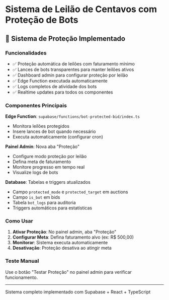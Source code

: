 # Sistema de Leilão de Centavos com Proteção de Bots

## 🤖 Sistema de Proteção Implementado

### Funcionalidades
- ✅ Proteção automática de leilões com faturamento mínimo
- ✅ Lances de bots transparentes para manter leilões ativos
- ✅ Dashboard admin para configurar proteção por leilão
- ✅ Edge Function executada automaticamente
- ✅ Logs completos de atividade dos bots
- ✅ Realtime updates para todos os componentes

### Componentes Principais

**Edge Function**: `supabase/functions/bot-protected-bid/index.ts`
- Monitora leilões protegidos
- Insere lances de bot quando necessário
- Executa automaticamente (configurar cron)

**Painel Admin**: Nova aba "Proteção"
- Configure modo proteção por leilão
- Defina meta de faturamento
- Monitore progresso em tempo real
- Visualize logs de bots

**Database**: Tabelas e triggers atualizados
- Campo `protected_mode` e `protected_target` em auctions
- Campo `is_bot` em bids
- Tabela `bot_logs` para auditoria
- Triggers automáticos para estatísticas

### Como Usar

1. **Ativar Proteção**: No painel admin, aba "Proteção"
2. **Configurar Meta**: Defina faturamento alvo (ex: R$ 500,00)
3. **Monitorar**: Sistema executa automaticamente
4. **Desativação**: Proteção desativa ao atingir meta

### Teste Manual
Use o botão "Testar Proteção" no painel admin para verificar funcionamento.

---
Sistema completo implementado com Supabase + React + TypeScript
